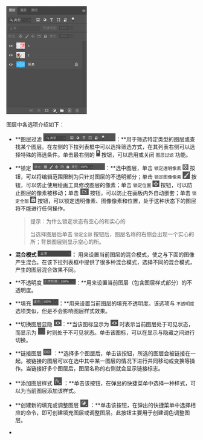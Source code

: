 <img src="./images/02.png" alt="02" style="zoom:50%;" />

图层中各选项介绍如下：

+ **图层过滤 <img src="./images/01.png" style="zoom:45%;" />：**用于筛选特定类型的图层或查找某个图层。在左侧的下拉列表框中可以选择筛选方式，在其列表右侧可以选择特殊的筛选条件。单击最右侧的 <img src="./images/03.png" style="zoom:50%;" /> 按钮，可以启用或关闭 `图层过滤` 功能。

+ **锁定 <img src="./images/04.png" style="zoom:45%;" />：**选中图层，单击 `锁定透明像素` <img src="./images/05.png" style="zoom:67%;" /> 按钮，可以将编辑范围限制为只针对图层的不透明部分；单击 `锁定图像像素` <img src="./images/06.png" style="zoom:67%;" /> 按钮，可以防止使用绘画工具修改图层的像素；单击 `锁定位置` <img src="./images/07.png" style="zoom:67%;" /> 按钮，可以防止图层的像素被移动；单击 <img src="./images/08.png" style="zoom: 67%;" /> 按钮，可以防止在画板内外自动嵌套；单击 `锁定全部` <img src="./images/09.png" style="zoom:67%;" /> 按钮，可以锁定透明像素、图像像素和位置，处于这种状态下的图层将不能进行任何操作。

  > 提示：为什么锁定状态有空心的和实心的
  >
  > 当选择图层后单击 `锁定全部` 按钮后，图层名称的右侧会出现一个实心的所；背景图层则显示空心的所。

+ **混合模式 <img src="./images/10.png" style="zoom:50%;" />：** 用来设置当前图层的混合模式，使之与下面的图像产生混合。在该下拉列表框中提供了很多种混合模式，选择不同的混合模式，产生的图层混合效果不同。

+ **不透明度 <img src="./images/11.png" style="zoom:50%;" />：**用来设置当前图层（包含图层样式部分）的不透明度。

+ **填充 <img src="./images/12.png" style="zoom:50%;" />：**用来设置当前图层的填充不透明度。该选项与 `不透明度` 选项类似，但是不会影响图层样式效果。

+ **切换图层显隐 <img src="./images/13.png" style="zoom: 67%;" />：**当该图标显示为 <img src="./images/13.png" style="zoom: 67%;" /> 时表示当前图层处于可见状态，而显示为 <img src="./images/14.png" style="zoom: 67%;" /> 时则处于不可见状态。单击该图标，可以在显示与隐藏之间进行切换。

+ **链接图层 <img src="./images/15.png" style="zoom:67%;" /> ：**选择多个图层后，单击该按钮，所选的图层会被链接在一起。被链接的图层可以在选中其中某一图层的情况下进行共同移动或变换等操作。当链接好多个图层后，图层名称的右侧就会显示链接标志。

+ **添加图层样式 <img src="./images/16.png" style="zoom:67%;" /> ：**单击该按钮，在弹出的快捷菜单中选择一种样式，可以为当前图层添加该样式。

+ **创建新的填充或调整图层 <img src="./images/17.png" style="zoom:67%;" /> ：**单击该按钮，在弹出的快捷菜单中选择相应的命令，即可创建填充图层或调整图层。此按钮主要用于创建调色调整图层。

+ 